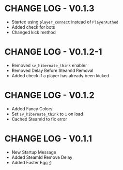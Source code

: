 # CHANGE LOG - V0.1.3
- Started using `player_connect` instead of `PlayerAuthed`
- Added check for bots
- Changed kick method

# CHANGE LOG - V0.1.2-1
- Removed `sv_hibernate_think` enabler
- Removed Delay Before SteamId Removal
- Added check if a player has already been kicked

# CHANGE LOG - V0.1.2
- Added Fancy Colors
- Set `sv_hibernate_think` to `1` on load
- Cached SteamId to fix error

# CHANGE LOG - V0.1.1
- New Startup Message
- Added SteamId Remove Delay
- Added Easter Egg ;)
